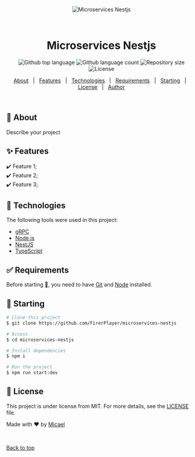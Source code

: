 <div align="center" id="top"> 
  <img src="./.github/app.gif" alt="Microservices Nestjs" />

&#xa0;

  <!-- <a href="https://microservicesnestjs.netlify.app">Demo</a> -->
</div>

<h1 align="center">Microservices Nestjs</h1>

<p align="center">
  <img alt="Github top language" src="https://img.shields.io/github/languages/top/FirerPlayer/microservices-nestjs?color=56BEB8">

  <img alt="Github language count" src="https://img.shields.io/github/languages/count/FirerPlayer/microservices-nestjs?color=56BEB8">

  <img alt="Repository size" src="https://img.shields.io/github/repo-size/FirerPlayer/microservices-nestjs?color=56BEB8">

  <img alt="License" src="https://img.shields.io/github/license/FirerPlayer/microservices-nestjs?color=56BEB8">

  <!-- <img alt="Github issues" src="https://img.shields.io/github/issues/FirerPlayer/microservices-nestjs?color=56BEB8" /> -->

  <!-- <img alt="Github forks" src="https://img.shields.io/github/forks/FirerPlayer/microservices-nestjs?color=56BEB8" /> -->

  <!-- <img alt="Github stars" src="https://img.shields.io/github/stars/FirerPlayer/microservices-nestjs?color=56BEB8" /> -->
</p>

<!-- Status -->

<!-- <h4 align="center">
	🚧  Microservices Nestjs 🚀 Under construction...  🚧
</h4>

<hr> -->

<p align="center">
  <a href="#dart-about">About</a> &#xa0; | &#xa0; 
  <a href="#sparkles-features">Features</a> &#xa0; | &#xa0;
  <a href="#rocket-technologies">Technologies</a> &#xa0; | &#xa0;
  <a href="#white_check_mark-requirements">Requirements</a> &#xa0; | &#xa0;
  <a href="#checkered_flag-starting">Starting</a> &#xa0; | &#xa0;
  <a href="#memo-license">License</a> &#xa0; | &#xa0;
  <a href="https://github.com/FirerPlayer" target="_blank">Author</a>
</p>

<br>

## :dart: About

Describe your project

## :sparkles: Features

:heavy_check_mark: Feature 1;\
:heavy_check_mark: Feature 2;\
:heavy_check_mark: Feature 3;

## :rocket: Technologies

The following tools were used in this project:

- [gRPC](https://grpc.io/)
- [Node.js](https://nodejs.org/en/)
- [NestJS](https://nestjs.com/)
- [TypeScript](https://www.typescriptlang.org/)

## :white_check_mark: Requirements

Before starting :checkered_flag:, you need to have [Git](https://git-scm.com) and [Node](https://nodejs.org/en/) installed.

## :checkered_flag: Starting

```bash
# Clone this project
$ git clone https://github.com/FirerPlayer/microservices-nestjs

# Access
$ cd microservices-nestjs

# Install dependencies
$ npm i

# Run the project
$ npm run start:dev

```

## :memo: License

This project is under license from MIT. For more details, see the [LICENSE](LICENSE.md) file.

Made with :heart: by <a href="https://github.com/FirerPlayer" target="_blank">Micael</a>

&#xa0;

<a href="#top">Back to top</a>
